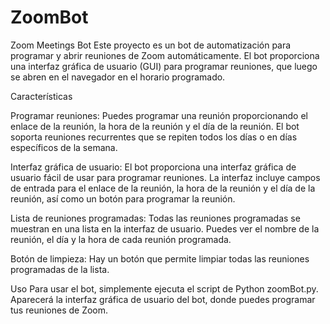 # ZoomBot
Zoom Meetings Bot
Este proyecto es un bot de automatización para programar y abrir reuniones de Zoom automáticamente. El bot proporciona una interfaz gráfica de usuario (GUI) para programar reuniones, que luego se abren en el navegador en el horario programado.

Características

Programar reuniones: Puedes programar una reunión proporcionando el enlace de la reunión, la hora de la reunión y el día de la reunión. El bot soporta reuniones recurrentes que se repiten todos los días o en días específicos de la semana.

Interfaz gráfica de usuario: El bot proporciona una interfaz gráfica de usuario fácil de usar para programar reuniones. La interfaz incluye campos de entrada para el enlace de la reunión, la hora de la reunión y el día de la reunión, así como un botón para programar la reunión.

Lista de reuniones programadas: Todas las reuniones programadas se muestran en una lista en la interfaz de usuario. Puedes ver el nombre de la reunión, el día y la hora de cada reunión programada.

Botón de limpieza: Hay un botón que permite limpiar todas las reuniones programadas de la lista.

Uso
Para usar el bot, simplemente ejecuta el script de Python zoomBot.py. Aparecerá la interfaz gráfica de usuario del bot, donde puedes programar tus reuniones de Zoom.
